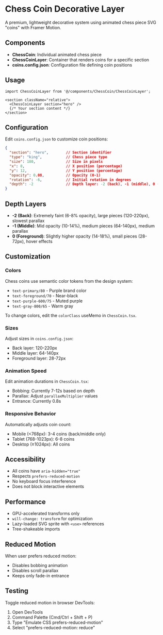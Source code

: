 # Chess Coin Decorative Layer

A premium, lightweight decorative system using animated chess piece SVG "coins" with Framer Motion.

## Components

- **ChessCoin**: Individual animated chess piece
- **ChessCoinLayer**: Container that renders coins for a specific section
- **coins.config.json**: Configuration file defining coin positions

## Usage

```tsx
import ChessCoinLayer from '@/components/ChessCoin/ChessCoinLayer';

<section className="relative">
  <ChessCoinLayer section="hero" />
  {/* Your section content */}
</section>
```

## Configuration

Edit `coins.config.json` to customize coin positions:

```json
{
  "section": "hero",        // Section identifier
  "type": "king",           // Chess piece type
  "size": 180,              // Size in pixels
  "x": 8,                   // X position (percentage)
  "y": 12,                  // Y position (percentage)
  "opacity": 0.08,          // Opacity (0-1)
  "rotation": -6,           // Initial rotation in degrees
  "depth": -2               // Depth layer: -2 (back), -1 (middle), 0 (foreground)
}
```

## Depth Layers

- **-2 (Back)**: Extremely faint (6-8% opacity), large pieces (120-220px), slowest parallax
- **-1 (Middle)**: Mid opacity (10-14%), medium pieces (64-140px), medium parallax
- **0 (Foreground)**: Slightly higher opacity (14-18%), small pieces (28-72px), hover effects

## Customization

### Colors

Chess coins use semantic color tokens from the design system:
- `text-primary/80` - Purple brand color
- `text-foreground/70` - Near-black
- `text-purple-600/75` - Muted purple
- `text-gray-800/65` - Warm gray

To change colors, edit the `colorClass` useMemo in `ChessCoin.tsx`.

### Sizes

Adjust sizes in `coins.config.json`:
- Back layer: 120-220px
- Middle layer: 64-140px  
- Foreground layer: 28-72px

### Animation Speed

Edit animation durations in `ChessCoin.tsx`:
- Bobbing: Currently 7-12s based on depth
- Parallax: Adjust `parallaxMultiplier` values
- Entrance: Currently 0.8s

### Responsive Behavior

Automatically adjusts coin count:
- Mobile (<768px): 3-4 coins (back/middle only)
- Tablet (768-1023px): 6-8 coins
- Desktop (≥1024px): All coins

## Accessibility

- All coins have `aria-hidden="true"`
- Respects `prefers-reduced-motion`
- No keyboard focus interference
- Does not block interactive elements

## Performance

- GPU-accelerated transforms only
- `will-change: transform` for optimization
- Lazy-loaded SVG sprite with `<use>` references
- Tree-shakeable imports

## Reduced Motion

When user prefers reduced motion:
- Disables bobbing animation
- Disables scroll parallax
- Keeps only fade-in entrance

## Testing

Toggle reduced motion in browser DevTools:
1. Open DevTools
2. Command Palette (Cmd/Ctrl + Shift + P)
3. Type "Emulate CSS prefers-reduced-motion"
4. Select "prefers-reduced-motion: reduce"
